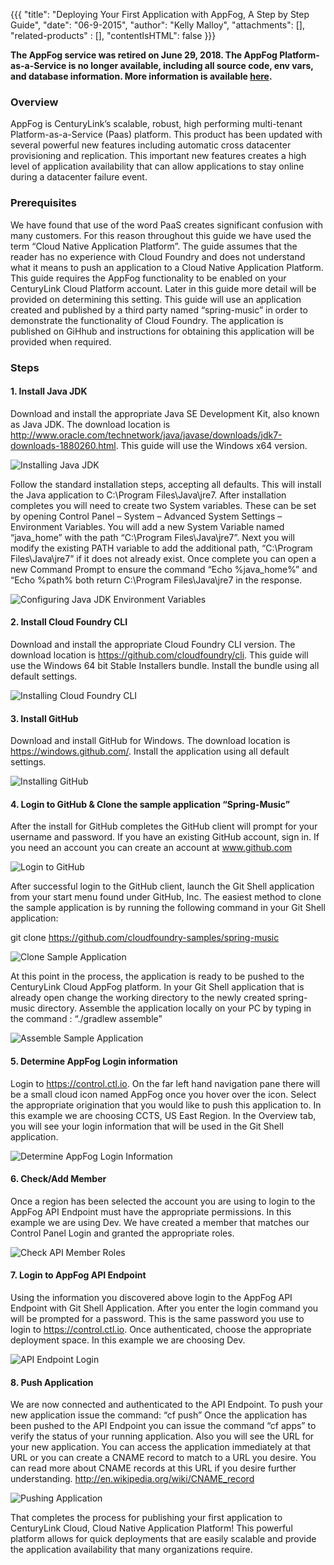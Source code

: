 {{{
  "title": "Deploying Your First Application with AppFog, A Step by Step Guide",
  "date": "06-9-2015",
  "author": "Kelly Malloy",
  "attachments": [],
  "related-products" : [],
  "contentIsHTML": false
}}}

<strong>The AppFog service was retired on June 29, 2018. The AppFog Platform-as-a-Service is no longer available, including all source code, env vars, and database information. More information is available [here](../../appfog/appfog-retirement-guide.md).</strong>

### Overview

AppFog is CenturyLink’s scalable, robust, high performing multi-tenant Platform-as-a-Service (Paas) platform.  This product has been updated with several powerful new features including automatic cross datacenter provisioning and replication.  This important new features creates a high level of application availability that can allow applications to stay online during a datacenter failure event.

### Prerequisites

We have found that use of the word PaaS creates significant confusion with many customers. For this reason throughout this guide we have used the term “Cloud Native Application Platform”.  The guide assumes that the reader has no experience with Cloud Foundry and does not understand what it means to push an application to a Cloud Native Application Platform.  This guide requires the AppFog functionality to be enabled on your CenturyLink Cloud Platform account.  Later in this guide more detail will be provided on determining this setting.  This guide will use an application created and published by a third party named “spring-music” in order to demonstrate the functionality of Cloud Foundry.  The application is published on GiHhub and instructions for obtaining this application will be provided when required.

### Steps

#### 1. Install Java JDK

Download and install the appropriate Java SE Development Kit, also known as Java JDK.  The download location is http://www.oracle.com/technetwork/java/javase/downloads/jdk7-downloads-1880260.html.  This guide will use the Windows x64 version.

![Installing Java JDK](../images/Deploying-Your-First-Application-to-AppFog-Step-By-Step-01.png)

Follow the standard installation steps, accepting all defaults.  This will install the Java application to C:\Program Files\Java\jre7.  After installation completes you will need to create two System variables.  These can be set by opening Control Panel – System – Advanced System Settings – Environment Variables.  You will add a new System Variable named “java_home” with the path “C:\Program Files\Java\jre7”.  Next you will modify the existing PATH variable to add the additional path, “C:\Program Files\Java\jre7” if it does not already exist.  Once complete you can open a new Command Prompt to ensure the command “Echo %java_home%” and “Echo %path% both return C:\Program Files\Java\jre7 in the response.

![Configuring Java JDK Environment Variables](../images/Deploying-Your-First-Application-to-AppFog-Step-By-Step-02.png)

#### 2.	Install Cloud Foundry CLI

Download and install the appropriate Cloud Foundry CLI version.  The download location is https://github.com/cloudfoundry/cli.  This guide will use the Windows 64 bit Stable Installers bundle.  Install the bundle using all default settings.

![Installing Cloud Foundry CLI](../images/Deploying-Your-First-Application-to-AppFog-Step-By-Step-03.png)

#### 3. Install GitHub

Download and install GitHub for Windows.  The download location is https://windows.github.com/. Install the application using all default settings.  

![Installing GitHub](../images/Deploying-Your-First-Application-to-AppFog-Step-By-Step-04.png)

#### 4.	Login to GitHub & Clone the sample application “Spring-Music”

After the install for GitHub completes the GitHub client will prompt for your username and password.  If you have an existing GitHub account, sign in.  If you need an account you can create an account at www.github.com

![Login to GitHub](../images/Deploying-Your-First-Application-to-AppFog-Step-By-Step-05.png)

After successful login to the GitHub client, launch the Git Shell application from your start menu found under GitHub, Inc.  The easiest method to clone the sample application is by running the following command in your Git Shell application:

git clone https://github.com/cloudfoundry-samples/spring-music

![Clone Sample Application](../images/Deploying-Your-First-Application-to-AppFog-Step-By-Step-06.png)

At this point in the process, the application is ready to be pushed to the CenturyLink Cloud AppFog platform.  In your Git Shell application that is already open change the working directory to the newly created spring-music directory.  Assemble the application locally on your PC by typing in the command : “./gradlew assemble”

![Assemble Sample Application](../images/Deploying-Your-First-Application-to-AppFog-Step-By-Step-07.png)

#### 5. Determine AppFog Login information

Login to https://control.ctl.io.   On the far left hand navigation pane there will be a small cloud icon named AppFog once you hover over the icon.  Select the appropriate origination that you would like to push this application to.  In this example we are choosing CCTS, US East Region.  In the Overview tab, you will see your login information that will be used in the Git Shell application.

![Determine AppFog Login Information](../images/Deploying-Your-First-Application-to-AppFog-Step-By-Step-08.png)

#### 6. Check/Add Member

Once a region has been selected the account you are using to login to the AppFog API Endpoint must have the appropriate permissions.  In this example we are using Dev.  We have created a member that matches our Control Panel Login and granted the appropriate roles.

![Check API Member Roles](../images/Deploying-Your-First-Application-to-AppFog-Step-By-Step-10.png)

#### 7. Login to AppFog API Endpoint

Using the information you discovered above login to the AppFog API Endpoint with Git Shell Application.  After you enter the login command you will be prompted for a password.  This is the same password you use to login to https://control.ctl.io.  Once authenticated, choose the appropriate deployment space.  In this example we are choosing Dev.

![API Endpoint Login](../images/Deploying-Your-First-Application-to-AppFog-Step-By-Step-09.png)

#### 8. Push Application

We are now connected and authenticated to the API Endpoint.  To push your new application issue the command:
“cf push”
Once the application has been pushed to the API Endpoint you can issue the command “cf apps” to verify the status of your running application.  Also you will see the URL for your new application.  You can access the application immediately at that URL or you can create a CNAME record to match to a URL you desire.  You can read more about CNAME records at this URL if you desire further understanding.  http://en.wikipedia.org/wiki/CNAME_record

![Pushing Application ](../images/Deploying-Your-First-Application-to-AppFog-Step-By-Step-11.png)

That completes the process for publishing your first application to CenturyLink Cloud, Cloud Native Application Platform!  This powerful platform allows for quick deployments that are easily scalable and provide the application availability that many organizations require.
